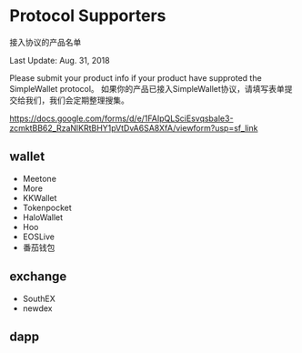 # Protocol Supporters

接入协议的产品名单

Last Update: Aug. 31, 2018

Please submit your product info if your product have supproted the SimpleWallet protocol。
如果你的产品已接入SimpleWallet协议，请填写表单提交给我们，我们会定期整理搜集。

https://docs.google.com/forms/d/e/1FAIpQLSciEsvqsbale3-zcmktBB62_RzaNlKRtBHY1pVtDvA6SA8XfA/viewform?usp=sf_link


## wallet
- Meetone 
- More
- KKWallet
- Tokenpocket
- HaloWallet
- Hoo
- EOSLive
- 番茄钱包

## exchange

- SouthEX
- newdex

## dapp
